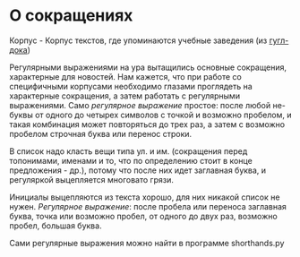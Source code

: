 # О сокращениях

Корпус - Корпус текстов, где упоминаются учебные заведения (из [гугл-дока](https://docs.google.com/spreadsheets/d/11kJ85XUonVkTdzEjxU86_pUcFy_ylE4Zwwe6yIFViAA/edit#gid=0))

Регулярными выражениями на ура вытащились основные сокращения, характерные для новостей.
Нам кажется, что при работе со специфичными корпусами необходимо глазами проглядеть на характерные сокращения, а затем работать с регулярными выражениями.
Само *регулярное выражение* простое:
после любой не-буквы от одного до четырех символов с точкой и возможно пробелом, и такая комбинация может повторяться до трех раз, а затем с возможно пробелом строчная буква или перенос строки.

В список надо класть вещи типа ул. и им. (сокращения перед топонимами, именами и то, что по определению стоит в конце предложения - др.), потому что после них идет заглавная буква, и регуляркой выцепляется многовато грязи.

Инициалы выцепляются из текста хорошо, для них никакой список не нужен.
*Регулярное выражение*:
после пробела или переноса заглавная буква, точка или возможно пробел, от одного до двух раз, возможно пробел, большая буква.

Сами регулярные выражения можно найти в программе shorthands.py